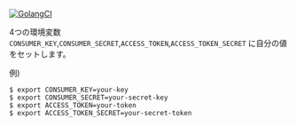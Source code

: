[![GolangCI](https://golangci.com/badges/github.com/Yukibara/Goooooooo_ykbr-ai.svg)](https://golangci.com)

4つの環境変数 `CONSUMER_KEY`,`CONSUMER_SECRET`,`ACCESS_TOKEN`,`ACCESS_TOKEN_SECRET` に自分の値をセットします。

例)
```
$ export CONSUMER_KEY=your-key
$ export CONSUMER_SECRET=your-secret-key
$ export ACCESS_TOKEN=your-token
$ export ACCESS_TOKEN_SECRET=your-secret-token
```
